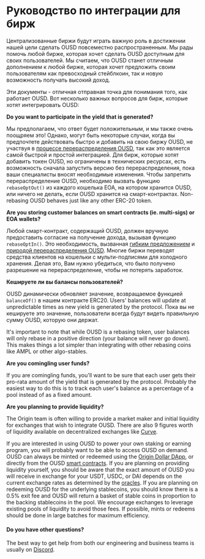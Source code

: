 # Руководство по интеграции для бирж

Централизованные биржи будут играть важную роль в достижении нашей цели сделать OUSD повсеместно распространенным. Мы рады помочь любой бирже, которая хочет сделать OUSD доступным для своих пользователей. Мы считаем, что OUSD станет отличным дополнением к любой бирже, которая хочет предложить своим пользователям как превосходный стейблкоин, так и новую возможность получать высокий доход.

Эти документы - отличная отправная точка для понимания того, как работает OUSD. Вот несколько важных вопросов для бирж, которые хотят интегрировать OUSD:

**Do you want to participate in the yield that is generated?**&#x20;

Мы предполагаем, что ответ будет положительным, и мы также очень поощряем это! Однако, могут быть некоторые случаи, когда вы предпочтете действовать быстро и добавить на свою биржу OUSD, не участвуя в [процессе перераспределения OUSD](../core-concepts/elastic-supply/rebasing-and-smart-contracts.md), так как это является самой быстрой и простой интеграцией. Для бирж, которые хотят добавить токен OUSD, но ограничены в технических ресурсах, есть возможность сначала запустить версию без перераспределения, пока ваши специалисты вносят необходимые изменения. Чтобы запретить перераспределение OUSD, необходимо вызвать функцию `rebaseOptOut()` из каждого кошелька EOA, на котором хранится OUSD, или ничего не делать, если OUSD хранится на смарт-контрактах. Non-rebasing OUSD behaves just like any other ERC-20 token.&#x20;

**Are you storing customer balances on smart contracts (ie. multi-sigs) or EOA wallets?**

Любой смарт-контракт, содержащий OUSD, должен вручную предоставить согласие на получение дохода, вызывая функцию `rebaseOptIn()`. Это необходимость, вызванная [гибким предложением](../core-concepts/elastic-supply/) и [природой перераспределения OUSD](../core-concepts/elastic-supply/rebasing-and-smart-contracts.md). Многие биржи переводят средства клиентов на кошельки с мульти-подписями для холодного хранения. Делая это, Вам нужно убедиться, что было получено разрешение на перераспределение, чтобы не потерять заработок.

**Кешируете ли вы балансы пользователей?**

OUSD динамически обновляет значение, возвращаемое функцией `balanceOf()` в нашем контракте ERC20. Users' balances will update at unpredictable times as new yield is generated by the protocol. Пока вы не кешируете это значение, пользователи всегда будут видеть правильную сумму OUSD, которую они держат.

It's important to note that while OUSD is a rebasing token, user balances will only rebase in a positive direction (your balance will never go down). This makes things a lot simpler than integrating with other rebasing coins like AMPL or other algo-stables.

**Are you comingling user funds?**

If you are comingling funds, you'll want to be sure that each user gets their pro-rata amount of the yield that is generated by the protocol. Probably the easiest way to do this is to track each user's balance as a percentage of a pool instead of as a fixed amount.

**Are you planning to provide liquidity?**

The Origin team is often willing to provide a market maker and initial liquidity for exchanges that wish to integrate OUSD. There are also 9 figures worth of liquidity available on decentralized exchanges like [Curve](https://curve.fi/factory/9).&#x20;

If you are interested in using OUSD to power your own staking or earning program, you will probably want to be able to access OUSD on demand. OUSD can always be minted or redeemed  using the [Origin Dollar DApp](https://www.ousd.com), or directly from the OUSD [smart contracts](../smart-contracts/registry.md). If you are planning on providing liquidity yourself, you should be aware that the exact amount of OUSD you will receive in exchange for your USDT, USDC, or DAI depends on the current exchange rates as determined by the [oracles](../smart-contracts/api/oracle.md). If you are planning on redeeming OUSD for the underlying stablecoins, you should know there is a 0.5% exit fee and OUSD will return a basket of stable coins in proportion to the backing stablecoins in the pool. We encourage exchanges to leverage existing pools of liquidity to avoid those fees. If possible, mints or redeems should be done in large batches for maximum efficiency.&#x20;

#### Do you have other questions?

The best way to get help from both our engineering and business teams is usually on [Discord](https://www.originprotocol.com/discord). &#x20;

